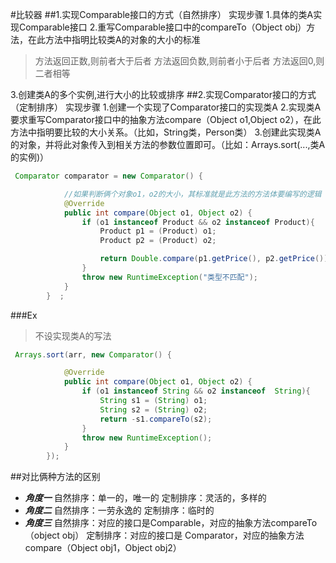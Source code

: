 #比较器
##1.实现Comparable接口的方式（自然排序）
实现步骤
1.具体的类A实现Comparable接口
2.重写Comparable接口中的compareTo（Object obj）方法，在此方法中指明比较类A的对象的大小的标准
> 方法返回正数,则前者大于后者
> 方法返回负数,则前者小于后者
> 方法返回0,则二者相等

3.创建类A的多个实例,进行大小的比较或排序 
##2.实现Comparator接口的方式（定制排序）
实现步骤
1.创建一个实现了Comparator接口的实现类A
2.实现类A要求重写Comparator接口中的抽象方法compare（Object o1,Object o2），在此方法中指明要比较的大小关系。（比如，String类，Person类）
3.创建此实现类A的对象，并将此对象传入到相关方法的参数位置即可。（比如：Arrays.sort(...,类A的实例)）
``````java
 Comparator comparator = new Comparator() {

            //如果判断俩个对象o1，o2的大小，其标准就是此方法的方法体要编写的逻辑
            @Override
            public int compare(Object o1, Object o2) {
                if (o1 instanceof Product && o2 instanceof Product){
                    Product p1 = (Product) o1;
                    Product p2 = (Product) o2;

                    return Double.compare(p1.getPrice(), p2.getPrice());
                }
                throw new RuntimeException("类型不匹配");
            }
        }  ;
``````
###Ex
>不设实现类A的写法
``````java
 Arrays.sort(arr, new Comparator() {

            @Override
            public int compare(Object o1, Object o2) {
                if (o1 instanceof String && o2 instanceof  String){
                    String s1 = (String) o1;
                    String s2 = (String) o2;
                    return -s1.compareTo(s2);
                }
                throw new RuntimeException();
            }
        });
``````
##对比俩种方法的区别
- ***角度一***
  自然排序：单一的，唯一的
  定制排序：灵活的，多样的
- ***角度二***
  自然排序：一劳永逸的
  定制排序：临时的
- ***角度三***
  自然排序：对应的接口是Comparable，对应的抽象方法compareTo（object obj）
  定制排序：对应的接口是
  Comparator，对应的抽象方法compare（Object obj1，Object obj2）